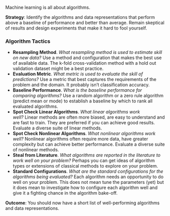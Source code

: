 Machine learning is all about algorithms.

**Strategy**: Identify the algorithms and data representations that perform above a baseline of performance and better than average. Remain skeptical of results and design experiments that make it hard to fool yourself.

### Algorithm Tactics

-   **Resampling Method**. _What resampling method is used to estimate skill on new data?_ Use a method and configuration that makes the best use of available data. The k-fold cross-validation method with a hold out validation dataset might be a best practice.
-   **Evaluation Metric**. _What metric is used to evaluate the skill of predictions?_ Use a metric that best captures the requirements of the problem and the domain. It probably isn’t classification accuracy.
-   **Baseline Performance**. _What is the baseline performance for comparing algorithms?_ Use a random algorithm or a zero rule algorithm (predict mean or mode) to establish a baseline by which to rank all evaluated algorithms.
-   **Spot Check Linear Algorithms**. _What linear algorithms work well?_ Linear methods are often more biased, are easy to understand and are fast to train. They are preferred if you can achieve good results. Evaluate a diverse suite of linear methods.
-   **Spot Check Nonlinear Algorithms**. _What nonlinear algorithms work well?_ Nonlinear algorithms often require more data, have greater complexity but can achieve better performance. Evaluate a diverse suite of nonlinear methods.
-   **Steal from Literature**. _What algorithms are reported in the literature to work well on your problem?_ Perhaps you can get ideas of algorithm types or extensions of classical methods to explore on your problem.
-   **Standard Configurations**. _What are the standard configurations for the algorithms being evaluated?_ Each algorithm needs an opportunity to do well on your problem. This does not mean tune the parameters (yet) but it does mean to investigate how to configure each algorithm well and give it a fighting chance in the algorithm bake-off.

**Outcome**: You should now have a short list of well-performing algorithms and data representations.
